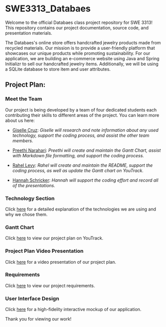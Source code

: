 # SWE3313_Databaes
Welcome to the official Databaes class project repository for SWE 3313! This repository contains our project documentation, source code, and presentation materials.

The Databaes's online store offers handcrafted jewelry products made from recycled materials. Our mission is to provide a user-friendly platform that showcases our unique products while promoting sustainability. For our application, we are building an e-commerce website using Java and Spring Initializr to sell our handcrafted jewelry items. Additionally, we will be using a SQLite database to store item and user attributes.

## Project Plan:

### Meet the Team

Our project is being developed by a team of four dedicated students each contributing their skills to different areas of the project. You can learn more about us here: 

- [Giselle Cruz](/resumes/GiselleResume.md): *Giselle will research and note information about any used technology, support the coding process, and assist the other team members.*

- [Preethi Narahari](/resumes/PreethiResume.md): *Preethi will create and maintain the Gantt Chart, assist with Markdown file formatting, and support the coding process.*
  
- [Rahel Levy](/resumes/RahelResume.md): *Rahel will create and maintain the README, support the coding process, as well as update the Gantt chart on YouTrack.*

- [Hannah Schricker](/resumes/HannahResume.md): *Hannah will support the coding effort and record all of the presentations.*

### Technology Section

Click [here](TechnologyDesc.md) for a detailed explanation of the technologies we are using and why we chose them.

### Gantt Chart

Click [here](https://hschrick.youtrack.cloud/gantt-charts/226-0) to view our project plan on YouTrack.

### Project Plan Video Presentation

Click [here](https://www.loom.com/share/cb996548a020461a92d99a82d9961124) for a video presentation of our project plan.

### Requirements

Click [here](/requirements/README.md) to view our project requirements.

### User Interface Design

Click [here](/userInterfaceDesign/README.md) for a high-fidelity interactive mockup of our application.

Thank you for viewing our work!
